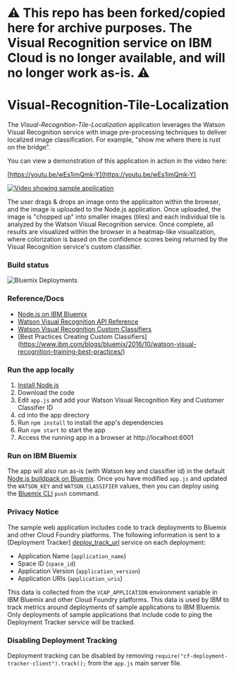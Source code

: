 # ⚠️ This repo has been forked/copied here for archive purposes.  The Visual Recognition service on IBM Cloud is no longer available, and will no longer work as-is. ⚠️ 



# Visual-Recognition-Tile-Localization

The *Visual-Recognition-Tile-Localization* application leverages the Watson Visual Recognition service with image pre-processing techniques to deliver localized image classification.  For example, "show me where there is rust on the bridge".

You can view a demonstration of this application in action in the video here:

[https://youtu.be/wEs1imQmk-Y](https://youtu.be/wEs1imQmk-Y)

[![Video showing sample application](https://img.youtube.com/vi/wEs1imQmk-Y/0.jpg)](https://www.youtube.com/watch?v=wEs1imQmk-Y)

The user drags & drops an image onto the applicaiton within the browser, and the image is uploaded to the Node.js application.  Once uploaded, the image is "chopped up" into smaller images (tiles) and each individual tile is analyzed by the Watson Visual Recognition service.  Once complete, all results are visualized within the browser in a heatmap-like visualization, where colorization is based on the confidence scores being returned by the Visual Recognition service's custom classifier.

### Build status

![Bluemix Deployments](https://deployment-tracker.mybluemix.net/stats/08049cff3cd80ac8b203d9068a36cb53/badge.svg)

### Reference/Docs

* [Node.js on IBM Bluemix](https://console.ng.bluemix.net/catalog/starters/sdk-for-nodejs/)
* [Watson Visual Recognition API Reference](https://www.ibm.com/watson/developercloud/visual-recognition/api/v3/)
* [Watson Visual Recognition Custom Classifiers](https://www.ibm.com/watson/developercloud/visual-recognition/api/v3/#classifiers)
* [Best Practices Creating Custom Classifiers] (https://www.ibm.com/blogs/bluemix/2016/10/watson-visual-recognition-training-best-practices/)


### Run the app locally

1. [Install Node.js][install_node]
2. Download the code
3. Edit `app.js` and add your Watson Visual Recognition Key and Customer Classifier ID
4. cd into the app directory
5. Run `npm install` to install the app's dependencies
6. Run `npm start` to start the app
7. Access the running app in a browser at http://localhost:6001

### Run on IBM Bluemix

The app will also run as-is (with Watson key and classifier id) in the default [Node.js buildpack on Bluemix][node_bluemix].  Once you have modified `app.js` and updated the `WATSON_KEY` and `WATSON_CLASSIFIER` values, then you can deploy using the [Bluemix CLI][bluemix_cli] `push` command. 

### Privacy Notice

The sample web application includes code to track deployments to Bluemix and other Cloud Foundry platforms. The following information is sent to a [Deployment Tracker] [deploy_track_url] service on each deployment:

* Application Name (`application_name`)
* Space ID (`space_id`)
* Application Version (`application_version`)
* Application URIs (`application_uris`)

This data is collected from the `VCAP_APPLICATION` environment variable in IBM Bluemix and other Cloud Foundry platforms. This data is used by IBM to track metrics around deployments of sample applications to IBM Bluemix. Only deployments of sample applications that include code to ping the Deployment Tracker service will be tracked.

### Disabling Deployment Tracking

Deployment tracking can be disabled by removing `require("cf-deployment-tracker-client").track();` from the `app.js` main server file.

[deploy_track_url]: https://github.com/cloudant-labs/deployment-tracker
[install_node]: https://nodejs.org/en/download/
[node_bluemix]: https://console.ng.bluemix.net/catalog/starters/sdk-for-nodejs/
[bluemix_cli]: https://console.ng.bluemix.net/docs/cli/reference/bluemix_cli/index.html
